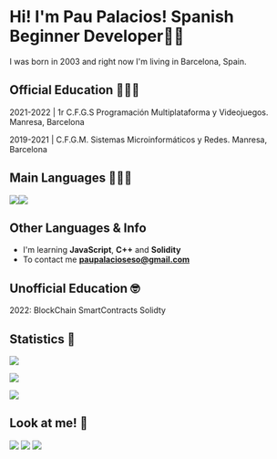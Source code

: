 # Hi! I'm Pau Palacios! Spanish Beginner Developer👋🏻

I was born in 2003 and right now I'm living in Barcelona, Spain.
## Official Education 👨🏻‍🎓
2021-2022 | 1r C.F.G.S Programación Multiplataforma y Videojuegos. Manresa, Barcelona

2019-2021 | C.F.G.M. Sistemas Microinformáticos y Redes. Manresa, Barcelona

## Main Languages 👨🏻‍💻
![](https://camo.githubusercontent.com/256f498d9e3128b19f8cb5558884749179db9118aaa6e31d3f7c5da34edf5c8c/68747470733a2f2f696d672e736869656c64732e696f2f62616467652f632532332532302d2532333233393132302e7376673f267374796c653d666f722d7468652d6261646765266c6f676f3d632d7368617270266c6f676f436f6c6f723d7768697465)![](https://camo.githubusercontent.com/7858f416aa93ee56048ca2eb473bdde10002398fc4ff05e08faf6cb3cbb5bce1/68747470733a2f2f696d672e736869656c64732e696f2f62616467652f6a6176612532302d2532334544384230302e7376673f267374796c653d666f722d7468652d6261646765266c6f676f3d6a617661266c6f676f436f6c6f723d7768697465)

## Other Languages & Info
- I'm learning **JavaScript**, **C++** and **Solidity**
- To contact me **paupalacioseso@gmail.com**
## Unofficial Education 🤓
2022: BlockChain SmartContracts Solidty
## Statistics 🧐
![](https://github-readme-stats.vercel.app/api?username=bypalacios)

![](https://github-readme-stats.vercel.app/api/top-langs/?username=bypalacios&layout=compact)

![](src="https://github-readme-streak-stats.herokuapp.com/?user=bypalacios)
## Look at me! 👀
<img src="https://img.shields.io/badge/pau_palaciios%20-%23E4405F.svg?&style=for-the-badge&logo=Instagram&logoColor=white"/> <img src="https://img.shields.io/badge/sutypalacios%20-%231DA1F2.svg?&style=for-the-badge&logo=Twitter&logoColor=white"/> <a href= "https://twitter.com/sutypalacios"><img src="https://img.shields.io/badge/palaus%209999%20-%239146FF.svg?&style=for-the-badge&logo=Discord&logoColor=white"></img></a> 
